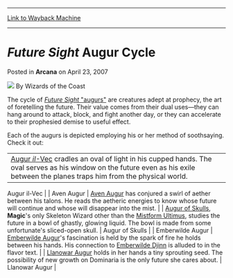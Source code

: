 
---
[Link to Wayback Machine](https://web.archive.org/web/20210417225829/https://magic.wizards.com/en/articles/archive/future-sight-augur-cycle-2007-04-23)

[_metadata_:author]:- "Wizards of the Coast"
[_metadata_:description]:- "The cycle of Future Sight `augurs` are creatures adept at prophecy, the art of foretelling the future. Their value comes from their dual uses—they can hang around to attack, block, and fight another day, or they can accelerate to their prophesied demise to useful effect. Each of the augurs is depicted employing his or her method of soothsaying. Check it out: Augur il-Vec"
[_metadata_:generator]:- "Drupal 7 (http://drupal.org)"
[_metadata_:node]:- "601921"
[_metadata_:publish_date]:- "2007-04-23"
[_metadata_:source]:- "div-main-content"
[_metadata_:title]:- "Future Sight Augur Cycle"
[_metadata_:wayback_capture_timestamp]:- "2021-04-17 22:58:29"
[_metadata_:wayback_raw_url]:- "https://web.archive.org/web/20210417225829id_/https://magic.wizards.com/en/articles/archive/future-sight-augur-cycle-2007-04-23"
[_metadata_:wayback_url]:- "https://magic.wizards.com/en/articles/archive/future-sight-augur-cycle-2007-04-23"
---


*Future Sight* Augur Cycle
==========================



 Posted in **Arcana**
 on April 23, 2007 






![](https://media.magic.wizards.com/styles/auth_small/public/images/person/wizards_author.jpg)
By Wizards of the Coast












The cycle of [*Future Sight* "augurs"](http://ww2.wizards.com/gatherer/index.aspx?term=augur&Field_Name=on&Field_Rules=on&Field_Type=on&setfilter=All%20sets) are creatures adept at prophecy, the art of foretelling the future. Their value comes from their dual uses—they can hang around to attack, block, and fight another day, or they can accelerate to their prophesied demise to useful effect.


Each of the augurs is depicted employing his or her method of soothsaying. Check it out:




|  |  |
| --- | --- |
| [Augur *il*-Vec](http://gatherer.wizards.com/Pages/Card/Details.aspx?name=Augur+il-Vec) cradles an oval of light in his cupped hands. The oval serves as his window on the future even as his exile between the planes traps him from the physical world. | 
Augur il-Vec
 |
| 
Aven Augur
 | [Aven Augur](http://gatherer.wizards.com/Pages/Card/Details.aspx?name=Aven+Augur) has conjured a swirl of aether between his talons. He reads the aetheric energies to know whose future will continue and whose will disappear into the mist. |
| [Augur of Skulls](http://gatherer.wizards.com/Pages/Card/Details.aspx?name=Augur+of+Skulls), **Magic**'s only Skeleton Wizard other than the [Mistform Ultimus](http://gatherer.wizards.com/Pages/Card/Details.aspx?&name=Mistform%2BUltimus), studies the future in a bowl of ghastly, glowing liquid. The bowl is made from some unfortunate's sliced-open skull. | 
Augur of Skulls
 |
| 
Emberwilde Augur
 | [Emberwilde Augur](http://gatherer.wizards.com/Pages/Card/Details.aspx?name=Emberwilde+Augur)'s fascination is held by the spark of fire he holds between his hands. His connection to [Emberwilde Djinn](http://gatherer.wizards.com/Pages/Card/Details.aspx?name=Emberwilde+Djinn) is alluded to in the flavor text. |
| [Llanowar Augur](http://gatherer.wizards.com/Pages/Card/Details.aspx?name=Llanowar+Augur) holds in her hands a tiny sprouting seed. The possibility of new growth on Dominaria is the only future she cares about. | 
Llanowar Augur
 |







